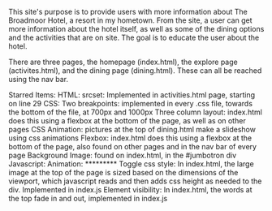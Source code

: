 This site's purpose is to provide users with more information about The Broadmoor Hotel, a resort in my hometown. From the site, a user can get more information about the hotel itself, as well as some of the dining options and the activities that are on site. The goal is to educate the user about the hotel.

There are three pages, the homepage (index.html), the explore page (activites.html), and the dining page (dining.html). These can all be reached using the nav bar.

Starred Items:
	HTML:
		srcset: Implemented in activities.html page, starting on line 29
	CSS:
		Two breakpoints: implemented in every .css file, towards the bottom of the file, at 700px and 1000px
		Three column layout: index.html does this using a flexbox at the bottom of the page, as well as on other pages
		CSS Animation: pictures at the top of dining.html make a slideshow using css animations
		Flexbox: index.html does this using a flexbox at the bottom of the page, also found on other pages and in the nav bar of every page
		Background Image: found on index.html, in the #jumbotron div
	Javascript:
		Animation: *********
		Toggle css style: In index.html, the large image at the top of the page is sized based on the dimensions of the viewport, which javascript reads and then adds css height as needed to the div. Implemented in index.js
		Element visibility: In index.html, the words at the top fade in and out, implemented in index.js